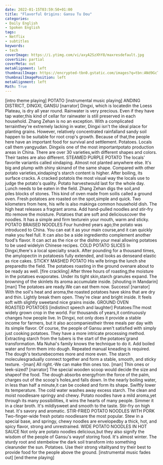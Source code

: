 ```yaml
---
date: 2022-01-15T03:59:50+01:00
title: "Flavorful Origins: Gansu Tu Dou"
categories:
- Daily English
- Spoken English
tags:
- Netflix
- subtitles
keywords:
- tech
coverImage: https://i.ytimg.com/vi/axyA2SzXhY8/maxresdefault.jpg
coverSize: partial
coverMeta: out
metaAlignment: left
thumbnailImage: https://encrypted-tbn0.gstatic.com/images?q=tbn:ANd9GcTRZVLueLiQFOtjEqguck4GP9QsdUuxVhpEvgIHjFXVYa1MINCN
thumbnailImagePosition: left
metaAlignment: left
Math: True
---
```

<!--more-->
[intro theme playing]
POTATO
[instrumental music playing]
ANDING DISTRICT, DINGXI, GANSU
[narrator] Dingxi, which is locatedin the Loess Plateau,
is dry all year round.
Rainwater is very precious.
Even if they have tap water,this kind of cellar for rainwater
is still preserved in each household.
Zhang Zehan is no an exception.
With a complicated terrainthey're extremely lacking in water,
Dingxi isn't the ideal place for planting grains.
However, relatively concentrated rainfalland sandy soil
happen to be suitable for root crop's growth.
Because of that,the people here have an important food
for survival and settlement.
Potatoes.
Locals call them yangyudan.
Dingxiis one of the most importantpotato production areas in China.
There are over 30 varieties,with different shapes and colors.
Their tastes are also different.
STEAMED PURPLE POTATO
The locals' favorite variantis called xindaping.
Almost not planted anywhere else.
It's big and plump with shiny skinand of the same shape.
Compared with other potato varieties,xindaping's starch content is higher.
After boiling, its surface cracks.
A cracked potatois the most visual way the locals use
to judge the potato's quality.
Potato harvestwould last for the whole day.
Lunch needs to be eaten in the field.
Zhang Zehan digs the soil,and piles blocks of stones.
This kind of oven made from soilis called a ground oven.
Fresh potatoes are roasted on the spot,simple and quick.
Two kilometers from here,
his wife is also makinga common household dish.
The high heat releases a fragrant aroma.
Add hand-pulled noodles and stir-fry itto remove the moisture.
Potatoes that are soft and deliciouscover the noodles.
It has a simple and firm texturein your mouth, warm and sticky.
POTATO BRAISED NOODLES
Four hundred years ago,the potato was introduced to China.
You can eat it as your main course,and it can quickly make you feel full.
It can also be a side ingredientto complement another food's flavor.
It can act as the rice or the dishto your meal
allowing potatoes to be used widelyin Chinese recipes.
COLD POTATO SLICES
In Dingxi,there's a local specialty snack.
After pounding for a thousand times,
the amylopectin in potatoesis fully extended,
and looks as denseand elastic as rice cakes.
STICKY MASHED POTATO
His wife brings the lunch she preparedto the field.
The potatoes roasting in the ground ovenare about to be ready as well.
[fire crackling]
After three hours of roasting,the moisture in the potatoes evaporates.
Under its tight skin,starch granules expand.
The browning of the skinlets its aroma accumulate inside.
[shouting in Mandarin]
[man] The potatoes are ready.We can eat them now.
Success!
[narrator] With the soil's heat and aroma,the roasted potatoes have skins
that are dry and thin.
Lightly break them open.
They're clear and bright inside.
It feels soft with slightly sweetand nice grains inside.
GROUND OVEN ROASTED POTATOES
[indistinct speech and laughter]
Potatoes:The most widely grown crop in the world.
For thousands of years,it continuously changes how people live.
In Dingxi, not only does it provide a stable income for farmers,
but it also accompaniestheir three meals per day
with its simple flavor.
Of course, the people of Gansu aren't satisfied
with simply just cooking potatoes.
They have a more intricate processing method.
Extracting starch from the tubers
is the start of the potatoes'grand transformation.
Ma Nuhai's family knows the technique to do it.
Add boiled water and form them into dough.
Repeated manual kneading is required.
The dough's texturebecomes more and more even.
The starch moleculesgradually connect together
and form a stable, smooth, and sticky texture.
-[man] All right.-We can make thin ones too.
[man] Thin ones or leek-sized?
[narrator] The special wooden scoop
would decide the size and shapeof the food.
The dough absorbs energyfrom the force of the palm,
charges out of the scoop's holes,and falls down.
In the nearly boiling water,
in less than half a minute,it can be cooked and form its shape.
Swiftly lower its temperature.
The cold water washes away excess starch.
The clean and moist noodlesare springy and chewy.
Potato noodles have a mild aroma,yet through its many possibilities,
it wins the hearts of many people.
Simmer it in a clear broth.
It's mildlysweet and smooth to the taste.
Stir-fry on high heat.
It's savory and aromatic.
STIR-FRIED POTATO NOODLES WITH PORK
Two-finger-wide fresh potato noodlesare the most popular.
Stew in a special base,
and springy, chewy noodles are envelopedby a thick, hot, and spicy flavor,
strong and unrestrained.
WIDE POTATO NOODLES IN HOT SAUCE
Not only are potato noodles delicious,but they also signify the wisdom
of the people of Gansu's wayof storing food.
It's almost winter.
The sturdy root and stembelow the dark soil
transform into something clearunder the sun.
Potatoes.
Use their strong vitalityand try their best to provide food
for the people above the ground.
[instrumental music fades out]
[end theme playing]

